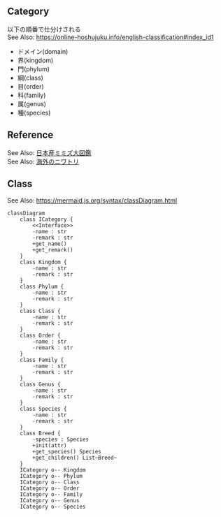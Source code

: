 ## Category
以下の順番で仕分けされる  
See Also: https://online-hoshujuku.info/english-classification#index_id1
- ドメイン(domain)
- 界(kingdom)
- 門(phylum)
- 綱(class)
- 目(order)
- 科(family)
- 属(genus)
- 種(species)

## Reference
See Also: [日本産ミミズ大図鑑](https://japanese-mimizu.jimdofree.com/%E3%83%9F%E3%83%9F%E3%82%BA%E3%81%AE%E5%88%86%E9%A1%9E/)  
See Also: [海外のニワトリ](https://en.wikipedia.org/w/index.php?title=Category:Chicken_breeds&from=B)

## Class
See Also: https://mermaid.js.org/syntax/classDiagram.html
```mermaid
classDiagram
    class ICategory {
        <<Interface>>
        -name : str
        -remark : str
        +get_name()
        +get_remark()
    }
    class Kingdom {
        -name : str
        -remark : str
    }
    class Phylum {
        -name : str
        -remark : str
    }
    class Class {
        -name : str
        -remark : str
    }
    class Order {
        -name : str
        -remark : str
    }
    class Family {
        -name : str
        -remark : str
    }
    class Genus {
        -name : str
        -remark : str
    }
    class Species {
        -name : str
        -remark : str
    }
    class Breed {
        -species : Species
        +init(attr)
        +get_species() Species
        +get_children() List~Breed~
    }
    ICategory o-- Kingdom
    ICategory o-- Phylum
    ICategory o-- Class
    ICategory o-- Order
    ICategory o-- Family
    ICategory o-- Genus
    ICategory o-- Species
```
